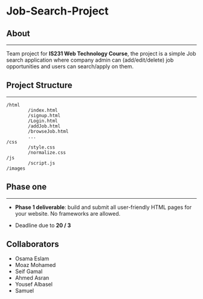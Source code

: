 # Job-Search-Project

## About

------------

Team project for **IS231 Web Technology Course**, the project is a simple Job search application where company admin can (add/edit/delete) job opportunities and users can search/apply on them.

## Project Structure
-----------
```
/html
		/index.html
		/signup.html
		/Login.html
		/addJob.html
		/browseJob.html
		...
/css
		/style.css
		/normalize.css
/js
		/script.js
/images
```

## Phase one
----------
- **Phase 1 deliverable**: build and submit all user-friendly HTML
pages for your website. No frameworks are allowed.

- Deadline due to **20 / 3**

## Collaborators

- Osama Eslam
- Moaz Mohamed
- Seif Gamal
- Ahmed Asran
- Yousef Albasel
- Samuel
